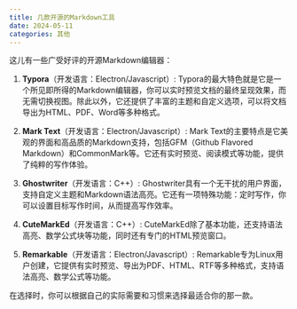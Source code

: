 ```yaml
---
title: 几款开源的Markdown工具
date: 2024-05-11
categories: 其他
---
```


这儿有一些广受好评的开源Markdown编辑器：

1. **Typora**（开发语言：Electron/Javascript）: Typora的最大特色就是它是一个所见即所得的Markdown编辑器，你可以实时预览文档的最终呈现效果，而无需切换视图。除此以外，它还提供了丰富的主题和自定义选项，可以将文档导出为HTML、PDF、Word等多种格式。

2. **Mark Text**（开发语言：Electron/Javascript）: Mark Text的主要特点是它美观的界面和高品质的Markdown支持，包括GFM（Github Flavored Markdown）和CommonMark等。它还有实时预览、阅读模式等功能，提供了纯粹的写作体验。

3. **Ghostwriter**（开发语言：C++）: Ghostwriter具有一个无干扰的用户界面，支持自定义主题和Markdown语法高亮。它还有一项特殊功能：定时写作，你可以设置目标写作时间，从而提高写作效率。

4. **CuteMarkEd**（开发语言：C++）: CuteMarkEd除了基本功能，还支持语法高亮、数学公式块等功能，同时还有专门的HTML预览窗口。

5. **Remarkable**（开发语言：Electron/Javascript）: Remarkable专为Linux用户创建，它提供有实时预览、导出为PDF、HTML、RTF等多种格式，支持语法高亮、数学公式等功能。

在选择时，你可以根据自己的实际需要和习惯来选择最适合你的那一款。
